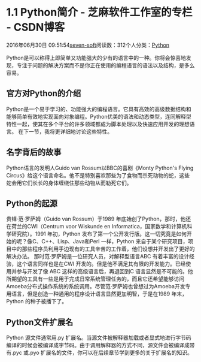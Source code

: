 
# 1.1 Python简介 -  芝麻软件工作室的专栏 - CSDN博客


2016年06月30日 09:51:54[seven-soft](https://me.csdn.net/softn)阅读数：312个人分类：[Python																](https://blog.csdn.net/softn/article/category/6290759)



Python是可以称得上即简单又功能强大的少有的语言中的一种。你将会惊喜地发现，专注于问题的解决方案而不是你正在使用的编程语言的语法以及结构，是多么容易。
## 官方对Python的介绍
Python是一个易于学习的、功能强大的编程语言。它具有高效的高级数据结构和能够简单有效地实现面向对象编程。Python优美的语法和动态类型，连同解释型特性一起，使其在多个平台的许多领域都成为脚本处理以及快速应用开发的理想语言。
在下一节，我将更详细地讨论这些特性。
## 名字背后的故事
Python语言的发明人Guido van Rossum以BBC的喜剧《Monty Python's Flying Circus》给这个语言命名。他不是特别喜欢那些为了食物而杀死动物的蛇，这些蛇会用它们长长的身体缠绕住那些动物从而勒死它们。
## Python的起源
贵铎·范·罗萨姆（Guido van Rossum）于1989 年底始创了Python，那时，他还在荷兰的CWI（Centrum voor Wiskunde en Informatica，国家数学和计算机科学研究院）。1991 年初，Python 发布了第一个公开发行版。这一切究竟是如何开始的呢？像C、C++、Lisp、Java和Perl
 一样，Python 来自于某个研究项目，项目中的那些程序员利用手边现有的工具辛苦的工作着，他们设想并开发出了更好的解决办法。
那时范·罗萨姆是一位研究人员，对解释型语言ABC 有着丰富的设计经验，这个语言同样也是在CWI 开发的。但是他不满足其有限的开发能力。已经使用并参与开发了像 ABC 这样的高级语言后，再退回到C 语言显然是不可能的。他所期望的工具有一些是用于完成日常系统管理任务的，而且它还希望能够访问Amoeba分布式操作系统的系统调用。尽管范·罗萨姆也曾想过为Amoeba开发专用语言，但是创造一种通用的程序设计语言显然更加明智，于是在1989
 年末，Python 的种子被播下了。
## Python文件扩展名
Python 源文件通常用.py 扩展名。当源文件被解释器加载或者显式地进行字节码编译的时候会被编译成字节码。由于调用解释器的方式不同，源文件会被编译成带有.pyc 或.pyo 扩展名的文件，你可以在后续章节学到更多的关于扩展名的知识。

